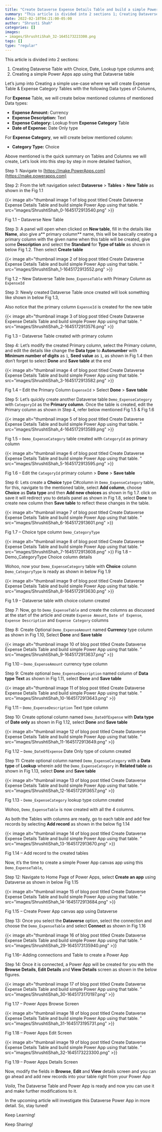 ```yaml
---
title: "Create Dataverse Expense Details Table and build a simple Power Apps app using that table"
summary: "This article is divided into 2 sections 1; Creating Dataverse Table with Choice, Date, Lookup type columns and 2nd; Creating a simple Power Apps app using that Dataverse table"
date: 2022-02-18T04:21:00-05:00
author: "Shrusti Shah"
categories: []
images:
- images/ShrushtiShah_32-1645173223300.png
tags: []
type: "regular"
---
```


This article is divided into 2 sections:

1. Creating Dataverse Table with Choice, Date, Lookup type columns and;
1. Creating a simple Power Apps app using that Dataverse table

Let’s jump into Creating a simple use-case where we will create Expense Table & Expense Category Tables with the following Data types of Columns,

For **Expense** Table, we will create below mentioned columns of mentioned Data types:

- **Expense Amount:** Currency
- **Expense Description:** Text
- **Expense Category:** Lookup from **Expense Category** Table
- **Date of Expense:** Date Only type

For **Expense Category**, we will create below mentioned column:

- **Category Type:** Choice

Above mentioned is the quick summary on Tables and Columns we will create, Let’s look into this step by step in more detailed fashion,

Step 1: Navigate to [https://make.PowerApps.com](https://make.powerapps.com)

Step 2: From the left navigation select **Dataverse** > **Tables** > **New Table** as shown in the Fig 1.1

{{< image alt="thumbnail image 1 of blog post titled Create Dataverse Expense Details Table and build simple Power App using that table. " src="images/ShrushtiShah_0-1645172913540.png" >}}

Fig 1.1 – Dataverse New Table

Step 3: A panel will open when clicked on **New table**, fill in the details like **Name**, also give a** primary column** name, this will be basically creating a primary column with the given name when this table will be created, give some **Description** and select the **Standard** for **Type of table** as shown in below Fig 1.2. Then select **Create table**

{{< image alt="thumbnail image 2 of blog post titled Create Dataverse Expense Details Table and build simple Power App using that table. " src="images/ShrushtiShah_1-1645172913552.png" >}}

Fig 1.2 – New Dataverse Table `Demo_ExpenseTable` with Primary Column as `ExpenseId`

Step 3: Newly created Dataverse Table once created will look something like shown in below Fig 1.3,

Also notice that the primary column `ExpenseId` is created for the new table

{{< image alt="thumbnail image 3 of blog post titled Create Dataverse Expense Details Table and build simple Power App using that table. " src="images/ShrushtiShah_2-1645172913576.png" >}}

Fig 1.3 – Dataverse Table created with primary column

Step 4: Let’s modify the created Primary column, select the Primary column, and edit the details like change the **Data type** to **Autonumber** with **Minimum number of digits** as `1`, **Seed value** as `1`, as shown in Fig 1.4 then don’t forget to select **Done** and **Save table** at the end

{{< image alt="thumbnail image 4 of blog post titled Create Dataverse Expense Details Table and build simple Power App using that table. " src="images/ShrushtiShah_3-1645172913582.png" >}}

Fig 1.4 – Edit the Primary Column `ExpenseId` > Select **Done** > **Save table**

Step 5: Let’s quickly create another Dataverse  table `Demo_ExpenseCategory` with `CategoryId` as the **Primary column**. Once the table is created, edit the Primary column as shown in Step 4, refer below mentioned Fig 1.5 & Fig 1.6

{{< image alt="thumbnail image 5 of blog post titled Create Dataverse Expense Details Table and build simple Power App using that table. " src="images/ShrushtiShah_4-1645172913589.png" >}}

Fig 1.5 – `Demo_ExpenseCategory` table created with `CategoryId` as primary column

{{< image alt="thumbnail image 6 of blog post titled Create Dataverse Expense Details Table and build simple Power App using that table. " src="images/ShrushtiShah_5-1645172913595.png" >}}

Fig 1.6 – Edit the `CategoryId` primary column > **Done** > **Save table**

Step 6: Lets create a **Choice** type C#column in `Demo_ExpenseCategory` table, for this, navigate to the mentioned table, select **Add column**, choose **Choice** as **Data type** and then **Add new choices** as shown in fig 1.7. click on save it will redirect you to details panel as shown in Fig 1.8, select **Done** to create new column then **Save table** to reflect these changes in the table.

{{< image alt="thumbnail image 7 of blog post titled Create Dataverse Expense Details Table and build simple Power App using that table. " src="images/ShrushtiShah_6-1645172913601.png" >}}

Fig 1.7 – Choice type column `Demo_CategoryType`

{{< image alt="thumbnail image 8 of blog post titled Create Dataverse Expense Details Table and build simple Power App using that table. " src="images/ShrushtiShah_7-1645172913608.png" >}}
Fig 1.8 – Demo_CategoryType Choice column details

Wohoo, now your `Demo_ExpenseCategory` table with **Choice** column `Demo_CategoryType` is ready as shown in below Fig 1.9

{{< image alt="thumbnail image 9 of blog post titled Create Dataverse Expense Details Table and build simple Power App using that table. " src="images/ShrushtiShah_8-1645172913630.png" >}}

Fig 1.9 – Dataverse table with choice column created

Step 7: Now, go to `Demo_ExpenseTable` and create the columns as discussed at the start of the article and create `Expense Amount`, `Date of Expense`, `Expense Description` and `Expense Category` columns

Step 8: Create Optional `Demo_ExpenseAmount` named **Currency** type column as shown in Fig 1.10, Select **Done** and **Save table**

{{< image alt="thumbnail image 10 of blog post titled Create Dataverse Expense Details Table and build simple Power App using that table. " src="images/ShrushtiShah_9-1645172913637.png" >}}

Fig 1.10 – `Demo_ExpenseAmount` currency type column

Step 9: Create optional `Demo_ExpenseDescription` named column of **Data type** **Text** as shown in Fig 1.11, select **Done** and **Save table**

{{< image alt="thumbnail image 11 of blog post titled Create Dataverse Expense Details Table and build simple Power App using that table. " src="images/ShrushtiShah_10-1645172913643.png" >}}

Fig 1.11 – `Demo_ExpenseDescription` Text type column

Step 10: Create optional column named `Demo_DateOfExpense` with **Data type** of **Date only** as shown in Fig 1.12, select **Done** and **Save table**

{{< image alt="thumbnail image 12 of blog post titled Create Dataverse Expense Details Table and build simple Power App using that table. " src="images/ShrushtiShah_11-1645172913649.png" >}}

Fig 1.12 – `Demo_DateOfExpense` Date Only type of column created

Step 11: Create optional column named `Demo_ExpenseCategory` with a **Data type** of **Lookup** wherein add the `Demo_ExpenseCategory` in **Related table** as shown in Fig 1.13, select **Done** and **Save table**

{{< image alt="thumbnail image 13 of blog post titled Create Dataverse Expense Details Table and build simple Power App using that table. " src="images/ShrushtiShah_12-1645172913657.png" >}}

Fig 1.13 - `Demo_ExpenseCategory` lookup type column created

Wohoo, `Demo_ExpenseTable` is now created with all the 4 columns.

As both the Tables with columns are ready, go to each table and add few records by selecting **Add record** as shown in the below fig 1.14

{{< image alt="thumbnail image 14 of blog post titled Create Dataverse Expense Details Table and build simple Power App using that table. " src="images/ShrushtiShah_13-1645172913670.png" >}}

Fig 1.14 – Add record to the created tables

Now, it’s the time to create a simple Power App canvas app using this `Demo_ExpenseTable`,

Step 12: Navigate to Home Page of Power Apps, select **Create an app** using Dataverse as shown in below Fig 1.15

{{< image alt="thumbnail image 15 of blog post titled Create Dataverse Expense Details Table and build simple Power App using that table. " src="images/ShrushtiShah_14-1645172913684.png" >}}

Fig 1.15 – Create Power App canvas app using Dataverse

Step 13: Once you select the **Dataverse** option, select the connection and choose the `Demo_ExpenseTable` and select **Connect** as shown in Fig 1.16

{{< image alt="thumbnail image 16 of blog post titled Create Dataverse Expense Details Table and build simple Power App using that table. " src="images/ShrushtiShah_29-1645173135940.png" >}}

Fig 1.16– Adding connections and Table to create a Power App

Step 14: Once it is connected, a Power App will be created for you with the **Browse Details**, **Edit Details** and **View Details** screen as shown in the below figures.

{{< image alt="thumbnail image 17 of blog post titled Create Dataverse Expense Details Table and build simple Power App using that table. " src="images/ShrushtiShah_30-1645173170197.png" >}}

Fig 1.17 – Power Apps Browse Screen

{{< image alt="thumbnail image 18 of blog post titled Create Dataverse Expense Details Table and build simple Power App using that table. " src="images/ShrushtiShah_31-1645173195731.png" >}}

Fig 1.18 – Power Apps Edit Screen

{{< image alt="thumbnail image 19 of blog post titled Create Dataverse Expense Details Table and build simple Power App using that table. " src="images/ShrushtiShah_32-1645173223300.png" >}}

Fig 1.19 – Power Apps Details Screen

Now, modify the fields in **Browse**, **Edit** and **View** details screen and you can go ahead and add new records into your table right from your Power App

*Voila*, The Dataverse Table and Power App is ready and now you can use it and make further modifications to it.

In the upcoming article will investigate this Dataverse Power App in more detail. So, stay tuned!

Keep Learning!

Keep Sharing!

